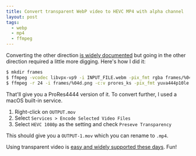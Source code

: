```yaml
---
title: Convert transparent WebP video to HEVC MP4 with alpha channel
layout: post
tags:
  - webp
  - mp4
  - ffmpeg
---
```

Converting the other direction [is widely documented](https://rotato.app/blog/converting-videos) but going in the other direction required a little more digging. Here's how I did it:

```sh
$ mkdir frames
$ ffmpeg -vcodec libvpx-vp9 -i INPUT_FILE.webm -pix_fmt rgba frames/%04d.png
$ ffmpeg -r 24 -i frames/%04d.png -c:v prores_ks -pix_fmt yuva444p10le OUTPUT.mov
```

That'll give you a ProRes4444 version of it. To convert further, I used a macOS built-in service.

1. Right-click on `OUTPUT.mov`
2. Select `Services > Encode Selected Video Files`
3. Select `HEVC 1080p` as the setting and check `Preseve Transparency`

This should give you a `OUTPUT-1.mov` which you can rename to `.mp4`.

Using transparent video is [easy and widely supported these days](https://rotato.app/blog/transparent-videos-for-the-web). Fun!
